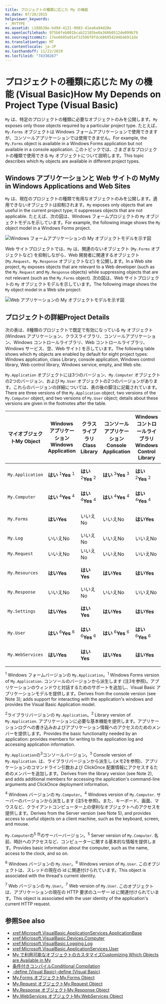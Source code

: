 ```yaml
---
title: プロジェクトの種類に応じた My の機能
ms.date: 07/20/2015
helpviewer_keywords:
- _MYTYPE
ms.assetid: c188b38e-bd9d-4121-9983-41ea6a94d28e
ms.openlocfilehash: 975b8feb001bcab22185be0a360b0512de099b79
ms.sourcegitcommit: 17ee6605e01ef32506f8fdc686954244ba6911de
ms.translationtype: MT
ms.contentlocale: ja-JP
ms.lasthandoff: 11/22/2019
ms.locfileid: "74330267"
---
```

# <a name="how-my-depends-on-project-type-visual-basic"></a><span data-ttu-id="ea6d0-102">プロジェクトの種類に応じた My の機能 (Visual Basic)</span><span class="sxs-lookup"><span data-stu-id="ea6d0-102">How My Depends on Project Type (Visual Basic)</span></span>

<span data-ttu-id="ea6d0-103">`My` は、特定のプロジェクトの種類に必要なオブジェクトのみを公開します。</span><span class="sxs-lookup"><span data-stu-id="ea6d0-103">`My` exposes only those objects required by a particular project type.</span></span> <span data-ttu-id="ea6d0-104">たとえば、`My.Forms` オブジェクトは Windows フォームアプリケーションで使用できますが、コンソールアプリケーションでは使用できません。</span><span class="sxs-lookup"><span data-stu-id="ea6d0-104">For example, the `My.Forms` object is available in a Windows Forms application but not available in a console application.</span></span> <span data-ttu-id="ea6d0-105">このトピックでは、さまざまなプロジェクトの種類で使用できる `My` オブジェクトについて説明します。</span><span class="sxs-lookup"><span data-stu-id="ea6d0-105">This topic describes which `My` objects are available in different project types.</span></span>  
  
## <a name="my-in-windows-applications-and-web-sites"></a><span data-ttu-id="ea6d0-106">Windows アプリケーションと Web サイトの My</span><span class="sxs-lookup"><span data-stu-id="ea6d0-106">My in Windows Applications and Web Sites</span></span>  

 <span data-ttu-id="ea6d0-107">`My` は、現在のプロジェクトの種類で有用なオブジェクトのみを公開します。適用できないオブジェクトは抑制されます。</span><span class="sxs-lookup"><span data-stu-id="ea6d0-107">`My` exposes only objects that are useful in the current project type; it suppresses objects that are not applicable.</span></span> <span data-ttu-id="ea6d0-108">たとえば、次の図は、Windows フォームプロジェクトの `My` オブジェクトモデルを示しています。</span><span class="sxs-lookup"><span data-stu-id="ea6d0-108">For example, the following image shows the `My` object model in a Windows Forms project.</span></span>  
  
 ![Windows フォームアプリケーションの My オブジェクトモデルを示す図](./media/how-my-depends-on-project-type/my-object-model-windows-forms.png)  
  
 <span data-ttu-id="ea6d0-110">Web サイトプロジェクトでは、`My` は、関連のないオブジェクト (`My.Forms` オブジェクトなど) を抑制しながら、Web 開発者に関連するオブジェクト (`My.Request`、`My.Response` オブジェクトなど) を公開します。</span><span class="sxs-lookup"><span data-stu-id="ea6d0-110">In a Web site project, `My` exposes objects that are relevant to a Web developer (such as the `My.Request` and `My.Response` objects) while suppressing objects that are not relevant (such as the `My.Forms` object).</span></span> <span data-ttu-id="ea6d0-111">次の図は、Web サイトプロジェクトの `My` オブジェクトモデルを示しています。</span><span class="sxs-lookup"><span data-stu-id="ea6d0-111">The following image shows the `My` object model in a Web site project:</span></span>  
  
 ![Web アプリケーションの My オブジェクトモデルを示す図](./media/how-my-depends-on-project-type/my-object-model-web.png)  
  
## <a name="project-details"></a><span data-ttu-id="ea6d0-113">プロジェクトの詳細</span><span class="sxs-lookup"><span data-stu-id="ea6d0-113">Project Details</span></span>  

 <span data-ttu-id="ea6d0-114">次の表は、8種類のプロジェクトで既定で有効になっている `My` オブジェクト (Windows アプリケーション、クラスライブラリ、コンソールアプリケーション、Windows コントロールライブラリ、Web コントロールライブラリ、Windows サービス、空、Web サイト) を示しています。</span><span class="sxs-lookup"><span data-stu-id="ea6d0-114">The following table shows which `My` objects are enabled by default for eight project types: Windows application, class Library, console application, Windows control library, Web control library, Windows service, empty, and Web site.</span></span>  
  
 <span data-ttu-id="ea6d0-115">`My.Application` オブジェクトには3つのバージョン、`My.Computer` オブジェクトの2つのバージョン、および `My.User` オブジェクトの2つのバージョンがあります。これらのバージョンの詳細については、表の後の脚注に記載されています。</span><span class="sxs-lookup"><span data-stu-id="ea6d0-115">There are three versions of the `My.Application` object, two versions of the `My.Computer` object, and two versions of `My.User` object; details about these versions are given in the footnotes after the table.</span></span>  
  
|<span data-ttu-id="ea6d0-116">マイオブジェクト</span><span class="sxs-lookup"><span data-stu-id="ea6d0-116">My Object</span></span>|<span data-ttu-id="ea6d0-117">Windows アプリケーション</span><span class="sxs-lookup"><span data-stu-id="ea6d0-117">Windows Application</span></span>|<span data-ttu-id="ea6d0-118">クラス ライブラリ</span><span class="sxs-lookup"><span data-stu-id="ea6d0-118">Class Library</span></span>|<span data-ttu-id="ea6d0-119">コンソール アプリケーション</span><span class="sxs-lookup"><span data-stu-id="ea6d0-119">Console Application</span></span>|<span data-ttu-id="ea6d0-120">Windows コントロールライブラリ</span><span class="sxs-lookup"><span data-stu-id="ea6d0-120">Windows Control Library</span></span>|<span data-ttu-id="ea6d0-121">Web コントロールライブラリ</span><span class="sxs-lookup"><span data-stu-id="ea6d0-121">Web Control Library</span></span>|<span data-ttu-id="ea6d0-122">Windows サービス</span><span class="sxs-lookup"><span data-stu-id="ea6d0-122">Windows Service</span></span>|<span data-ttu-id="ea6d0-123">空</span><span class="sxs-lookup"><span data-stu-id="ea6d0-123">Empty</span></span>|<span data-ttu-id="ea6d0-124">Web サイト</span><span class="sxs-lookup"><span data-stu-id="ea6d0-124">Web Site</span></span>|  
|---|---|---|---|---|---|---|---|---|  
|`My.Application`|<span data-ttu-id="ea6d0-125">**はい** <sup>1</sup></span><span class="sxs-lookup"><span data-stu-id="ea6d0-125">**Yes** <sup>1</sup></span></span>|<span data-ttu-id="ea6d0-126">**はい** <sup>2</sup></span><span class="sxs-lookup"><span data-stu-id="ea6d0-126">**Yes** <sup>2</sup></span></span>|<span data-ttu-id="ea6d0-127">**はい** <sup>3</sup></span><span class="sxs-lookup"><span data-stu-id="ea6d0-127">**Yes** <sup>3</sup></span></span>|<span data-ttu-id="ea6d0-128">**はい** <sup>2</sup></span><span class="sxs-lookup"><span data-stu-id="ea6d0-128">**Yes** <sup>2</sup></span></span>|<span data-ttu-id="ea6d0-129">いいえ</span><span class="sxs-lookup"><span data-stu-id="ea6d0-129">No</span></span>|<span data-ttu-id="ea6d0-130">**はい** <sup>3</sup></span><span class="sxs-lookup"><span data-stu-id="ea6d0-130">**Yes** <sup>3</sup></span></span>|<span data-ttu-id="ea6d0-131">いいえ</span><span class="sxs-lookup"><span data-stu-id="ea6d0-131">No</span></span>|<span data-ttu-id="ea6d0-132">いいえ</span><span class="sxs-lookup"><span data-stu-id="ea6d0-132">No</span></span>|  
|`My.Computer`|<span data-ttu-id="ea6d0-133">**はい** <sup>4</sup></span><span class="sxs-lookup"><span data-stu-id="ea6d0-133">**Yes** <sup>4</sup></span></span>|<span data-ttu-id="ea6d0-134">**はい** <sup>4</sup></span><span class="sxs-lookup"><span data-stu-id="ea6d0-134">**Yes** <sup>4</sup></span></span>|<span data-ttu-id="ea6d0-135">**はい** <sup>4</sup></span><span class="sxs-lookup"><span data-stu-id="ea6d0-135">**Yes** <sup>4</sup></span></span>|<span data-ttu-id="ea6d0-136">**はい** <sup>4</sup></span><span class="sxs-lookup"><span data-stu-id="ea6d0-136">**Yes** <sup>4</sup></span></span>|<span data-ttu-id="ea6d0-137">**可** <sup>5</sup></span><span class="sxs-lookup"><span data-stu-id="ea6d0-137">**Yes** <sup>5</sup></span></span>|<span data-ttu-id="ea6d0-138">**はい** <sup>4</sup></span><span class="sxs-lookup"><span data-stu-id="ea6d0-138">**Yes** <sup>4</sup></span></span>|<span data-ttu-id="ea6d0-139">いいえ</span><span class="sxs-lookup"><span data-stu-id="ea6d0-139">No</span></span>|<span data-ttu-id="ea6d0-140">**可** <sup>5</sup></span><span class="sxs-lookup"><span data-stu-id="ea6d0-140">**Yes** <sup>5</sup></span></span>|  
|`My.Forms`|<span data-ttu-id="ea6d0-141">**はい**</span><span class="sxs-lookup"><span data-stu-id="ea6d0-141">**Yes**</span></span>|<span data-ttu-id="ea6d0-142">いいえ</span><span class="sxs-lookup"><span data-stu-id="ea6d0-142">No</span></span>|<span data-ttu-id="ea6d0-143">いいえ</span><span class="sxs-lookup"><span data-stu-id="ea6d0-143">No</span></span>|<span data-ttu-id="ea6d0-144">**はい**</span><span class="sxs-lookup"><span data-stu-id="ea6d0-144">**Yes**</span></span>|<span data-ttu-id="ea6d0-145">いいえ</span><span class="sxs-lookup"><span data-stu-id="ea6d0-145">No</span></span>|<span data-ttu-id="ea6d0-146">いいえ</span><span class="sxs-lookup"><span data-stu-id="ea6d0-146">No</span></span>|<span data-ttu-id="ea6d0-147">いいえ</span><span class="sxs-lookup"><span data-stu-id="ea6d0-147">No</span></span>|<span data-ttu-id="ea6d0-148">いいえ</span><span class="sxs-lookup"><span data-stu-id="ea6d0-148">No</span></span>|  
|`My.Log`|<span data-ttu-id="ea6d0-149">いいえ</span><span class="sxs-lookup"><span data-stu-id="ea6d0-149">No</span></span>|<span data-ttu-id="ea6d0-150">いいえ</span><span class="sxs-lookup"><span data-stu-id="ea6d0-150">No</span></span>|<span data-ttu-id="ea6d0-151">いいえ</span><span class="sxs-lookup"><span data-stu-id="ea6d0-151">No</span></span>|<span data-ttu-id="ea6d0-152">いいえ</span><span class="sxs-lookup"><span data-stu-id="ea6d0-152">No</span></span>|<span data-ttu-id="ea6d0-153">いいえ</span><span class="sxs-lookup"><span data-stu-id="ea6d0-153">No</span></span>|<span data-ttu-id="ea6d0-154">いいえ</span><span class="sxs-lookup"><span data-stu-id="ea6d0-154">No</span></span>|<span data-ttu-id="ea6d0-155">いいえ</span><span class="sxs-lookup"><span data-stu-id="ea6d0-155">No</span></span>|<span data-ttu-id="ea6d0-156">**はい**</span><span class="sxs-lookup"><span data-stu-id="ea6d0-156">**Yes**</span></span>|  
|`My.Request`|<span data-ttu-id="ea6d0-157">いいえ</span><span class="sxs-lookup"><span data-stu-id="ea6d0-157">No</span></span>|<span data-ttu-id="ea6d0-158">いいえ</span><span class="sxs-lookup"><span data-stu-id="ea6d0-158">No</span></span>|<span data-ttu-id="ea6d0-159">いいえ</span><span class="sxs-lookup"><span data-stu-id="ea6d0-159">No</span></span>|<span data-ttu-id="ea6d0-160">いいえ</span><span class="sxs-lookup"><span data-stu-id="ea6d0-160">No</span></span>|<span data-ttu-id="ea6d0-161">いいえ</span><span class="sxs-lookup"><span data-stu-id="ea6d0-161">No</span></span>|<span data-ttu-id="ea6d0-162">いいえ</span><span class="sxs-lookup"><span data-stu-id="ea6d0-162">No</span></span>|<span data-ttu-id="ea6d0-163">いいえ</span><span class="sxs-lookup"><span data-stu-id="ea6d0-163">No</span></span>|<span data-ttu-id="ea6d0-164">**はい**</span><span class="sxs-lookup"><span data-stu-id="ea6d0-164">**Yes**</span></span>|  
|`My.Resources`|<span data-ttu-id="ea6d0-165">**はい**</span><span class="sxs-lookup"><span data-stu-id="ea6d0-165">**Yes**</span></span>|<span data-ttu-id="ea6d0-166">**はい**</span><span class="sxs-lookup"><span data-stu-id="ea6d0-166">**Yes**</span></span>|<span data-ttu-id="ea6d0-167">**はい**</span><span class="sxs-lookup"><span data-stu-id="ea6d0-167">**Yes**</span></span>|<span data-ttu-id="ea6d0-168">**はい**</span><span class="sxs-lookup"><span data-stu-id="ea6d0-168">**Yes**</span></span>|<span data-ttu-id="ea6d0-169">**はい**</span><span class="sxs-lookup"><span data-stu-id="ea6d0-169">**Yes**</span></span>|<span data-ttu-id="ea6d0-170">**はい**</span><span class="sxs-lookup"><span data-stu-id="ea6d0-170">**Yes**</span></span>|<span data-ttu-id="ea6d0-171">いいえ</span><span class="sxs-lookup"><span data-stu-id="ea6d0-171">No</span></span>|<span data-ttu-id="ea6d0-172">いいえ</span><span class="sxs-lookup"><span data-stu-id="ea6d0-172">No</span></span>|  
|`My.Response`|<span data-ttu-id="ea6d0-173">いいえ</span><span class="sxs-lookup"><span data-stu-id="ea6d0-173">No</span></span>|<span data-ttu-id="ea6d0-174">いいえ</span><span class="sxs-lookup"><span data-stu-id="ea6d0-174">No</span></span>|<span data-ttu-id="ea6d0-175">いいえ</span><span class="sxs-lookup"><span data-stu-id="ea6d0-175">No</span></span>|<span data-ttu-id="ea6d0-176">いいえ</span><span class="sxs-lookup"><span data-stu-id="ea6d0-176">No</span></span>|<span data-ttu-id="ea6d0-177">いいえ</span><span class="sxs-lookup"><span data-stu-id="ea6d0-177">No</span></span>|<span data-ttu-id="ea6d0-178">いいえ</span><span class="sxs-lookup"><span data-stu-id="ea6d0-178">No</span></span>|<span data-ttu-id="ea6d0-179">いいえ</span><span class="sxs-lookup"><span data-stu-id="ea6d0-179">No</span></span>|<span data-ttu-id="ea6d0-180">**はい**</span><span class="sxs-lookup"><span data-stu-id="ea6d0-180">**Yes**</span></span>|  
|`My.Settings`|<span data-ttu-id="ea6d0-181">**はい**</span><span class="sxs-lookup"><span data-stu-id="ea6d0-181">**Yes**</span></span>|<span data-ttu-id="ea6d0-182">**はい**</span><span class="sxs-lookup"><span data-stu-id="ea6d0-182">**Yes**</span></span>|<span data-ttu-id="ea6d0-183">**はい**</span><span class="sxs-lookup"><span data-stu-id="ea6d0-183">**Yes**</span></span>|<span data-ttu-id="ea6d0-184">**はい**</span><span class="sxs-lookup"><span data-stu-id="ea6d0-184">**Yes**</span></span>|<span data-ttu-id="ea6d0-185">**はい**</span><span class="sxs-lookup"><span data-stu-id="ea6d0-185">**Yes**</span></span>|<span data-ttu-id="ea6d0-186">**はい**</span><span class="sxs-lookup"><span data-stu-id="ea6d0-186">**Yes**</span></span>|<span data-ttu-id="ea6d0-187">いいえ</span><span class="sxs-lookup"><span data-stu-id="ea6d0-187">No</span></span>|<span data-ttu-id="ea6d0-188">いいえ</span><span class="sxs-lookup"><span data-stu-id="ea6d0-188">No</span></span>|  
|`My.User`|<span data-ttu-id="ea6d0-189">**はい** <sup>6</sup></span><span class="sxs-lookup"><span data-stu-id="ea6d0-189">**Yes** <sup>6</sup></span></span>|<span data-ttu-id="ea6d0-190">**はい** <sup>6</sup></span><span class="sxs-lookup"><span data-stu-id="ea6d0-190">**Yes** <sup>6</sup></span></span>|<span data-ttu-id="ea6d0-191">**はい** <sup>6</sup></span><span class="sxs-lookup"><span data-stu-id="ea6d0-191">**Yes** <sup>6</sup></span></span>|<span data-ttu-id="ea6d0-192">**はい** <sup>6</sup></span><span class="sxs-lookup"><span data-stu-id="ea6d0-192">**Yes** <sup>6</sup></span></span>|<span data-ttu-id="ea6d0-193">**○** <sup>7</sup></span><span class="sxs-lookup"><span data-stu-id="ea6d0-193">**Yes** <sup>7</sup></span></span>|<span data-ttu-id="ea6d0-194">**はい** <sup>6</sup></span><span class="sxs-lookup"><span data-stu-id="ea6d0-194">**Yes** <sup>6</sup></span></span>|<span data-ttu-id="ea6d0-195">いいえ</span><span class="sxs-lookup"><span data-stu-id="ea6d0-195">No</span></span>|<span data-ttu-id="ea6d0-196">**○** <sup>7</sup></span><span class="sxs-lookup"><span data-stu-id="ea6d0-196">**Yes** <sup>7</sup></span></span>|  
|`My.WebServices`|<span data-ttu-id="ea6d0-197">**はい**</span><span class="sxs-lookup"><span data-stu-id="ea6d0-197">**Yes**</span></span>|<span data-ttu-id="ea6d0-198">**はい**</span><span class="sxs-lookup"><span data-stu-id="ea6d0-198">**Yes**</span></span>|<span data-ttu-id="ea6d0-199">**はい**</span><span class="sxs-lookup"><span data-stu-id="ea6d0-199">**Yes**</span></span>|<span data-ttu-id="ea6d0-200">**はい**</span><span class="sxs-lookup"><span data-stu-id="ea6d0-200">**Yes**</span></span>|<span data-ttu-id="ea6d0-201">**はい**</span><span class="sxs-lookup"><span data-stu-id="ea6d0-201">**Yes**</span></span>|<span data-ttu-id="ea6d0-202">**はい**</span><span class="sxs-lookup"><span data-stu-id="ea6d0-202">**Yes**</span></span>|<span data-ttu-id="ea6d0-203">いいえ</span><span class="sxs-lookup"><span data-stu-id="ea6d0-203">No</span></span>|<span data-ttu-id="ea6d0-204">いいえ</span><span class="sxs-lookup"><span data-stu-id="ea6d0-204">No</span></span>|  
  
 <span data-ttu-id="ea6d0-205"><sup>1</sup> Windows フォームバージョンの `My.Application`。</span><span class="sxs-lookup"><span data-stu-id="ea6d0-205"><sup>1</sup> Windows Forms version of `My.Application`.</span></span> <span data-ttu-id="ea6d0-206">コンソールのバージョンから派生します (注3を参照)。アプリケーションのウィンドウと対話するためのサポートを追加し、Visual Basic アプリケーションモデルを提供します。</span><span class="sxs-lookup"><span data-stu-id="ea6d0-206">Derives from the console version (see Note 3); adds support for interacting with the application's windows and provides the Visual Basic Application model.</span></span>  
  
 <span data-ttu-id="ea6d0-207"><sup>2</sup>ライブラリバージョンの `My.Application`。</span><span class="sxs-lookup"><span data-stu-id="ea6d0-207"><sup>2</sup> Library version of `My.Application`.</span></span> <span data-ttu-id="ea6d0-208">アプリケーションに必要な基本機能を提供します。アプリケーションログへの書き込みおよびアプリケーション情報へのアクセスのためのメンバーを提供します。</span><span class="sxs-lookup"><span data-stu-id="ea6d0-208">Provides the basic functionality needed by an application: provides members for writing to the application log and accessing application information.</span></span>  
  
 <span data-ttu-id="ea6d0-209">`My.Application`の<sup>3</sup>コンソールバージョン。</span><span class="sxs-lookup"><span data-stu-id="ea6d0-209"><sup>3</sup> Console version of `My.Application`.</span></span> <span data-ttu-id="ea6d0-210">は、ライブラリバージョンから派生し (メモ2を参照)、アプリケーションのコマンドライン引数および ClickOnce 配置情報にアクセスするためのメンバーを追加します。</span><span class="sxs-lookup"><span data-stu-id="ea6d0-210">Derives from the library version (see Note 2), and adds additional members for accessing the application's command-line arguments and ClickOnce deployment information.</span></span>  
  
 <span data-ttu-id="ea6d0-211"><sup>4</sup> Windows バージョンの `My.Computer`。</span><span class="sxs-lookup"><span data-stu-id="ea6d0-211"><sup>4</sup> Windows version of `My.Computer`.</span></span> <span data-ttu-id="ea6d0-212">サーバーのバージョンから派生します (注5を参照)。また、キーボード、画面、マウスなど、クライアントコンピューター上の便利なオブジェクトへのアクセスを提供します。</span><span class="sxs-lookup"><span data-stu-id="ea6d0-212">Derives from the Server version (see Note 5), and provides access to useful objects on a client machine, such as the keyboard, screen, and mouse.</span></span>  
  
 <span data-ttu-id="ea6d0-213">`My.Computer`の<sup>5 台</sup>のサーバーバージョン。</span><span class="sxs-lookup"><span data-stu-id="ea6d0-213"><sup>5</sup> Server version of `My.Computer`.</span></span> <span data-ttu-id="ea6d0-214">名前、時計へのアクセスなど、コンピューターに関する基本的な情報を提供します。</span><span class="sxs-lookup"><span data-stu-id="ea6d0-214">Provides basic information about the computer, such as the name, access to the clock, and so on.</span></span>  
  
 <span data-ttu-id="ea6d0-215"><sup>6</sup> Windows バージョンの `My.User`。</span><span class="sxs-lookup"><span data-stu-id="ea6d0-215"><sup>6</sup> Windows version of `My.User`.</span></span> <span data-ttu-id="ea6d0-216">このオブジェクトは、スレッドの現在の id に関連付けられています。</span><span class="sxs-lookup"><span data-stu-id="ea6d0-216">This object is associated with the thread's current identity.</span></span>  
  
 <span data-ttu-id="ea6d0-217"><sup>7</sup> Web バージョンの `My.User`。</span><span class="sxs-lookup"><span data-stu-id="ea6d0-217"><sup>7</sup> Web version of `My.User`.</span></span> <span data-ttu-id="ea6d0-218">このオブジェクトは、アプリケーションの現在の HTTP 要求のユーザー id に関連付けられています。</span><span class="sxs-lookup"><span data-stu-id="ea6d0-218">This object is associated with the user identity of the application's current HTTP request.</span></span>  
  
## <a name="see-also"></a><span data-ttu-id="ea6d0-219">参照</span><span class="sxs-lookup"><span data-stu-id="ea6d0-219">See also</span></span>

- <xref:Microsoft.VisualBasic.ApplicationServices.ApplicationBase>
- <xref:Microsoft.VisualBasic.Devices.Computer>
- <xref:Microsoft.VisualBasic.Logging.Log>
- <xref:Microsoft.VisualBasic.ApplicationServices.User>
- [<span data-ttu-id="ea6d0-220">My で利用可能なオブジェクトのカスタマイズ</span><span class="sxs-lookup"><span data-stu-id="ea6d0-220">Customizing Which Objects are Available in My</span></span>](../../../visual-basic/developing-apps/customizing-extending-my/customizing-which-objects-are-available-in-my.md)
- [<span data-ttu-id="ea6d0-221">条件付きコンパイル</span><span class="sxs-lookup"><span data-stu-id="ea6d0-221">Conditional Compilation</span></span>](../../../visual-basic/programming-guide/program-structure/conditional-compilation.md)
- [<span data-ttu-id="ea6d0-222">-define (Visual Basic)</span><span class="sxs-lookup"><span data-stu-id="ea6d0-222">-define (Visual Basic)</span></span>](../../../visual-basic/reference/command-line-compiler/define.md)
- [<span data-ttu-id="ea6d0-223">My.Forms オブジェクト</span><span class="sxs-lookup"><span data-stu-id="ea6d0-223">My.Forms Object</span></span>](../../../visual-basic/language-reference/objects/my-forms-object.md)
- [<span data-ttu-id="ea6d0-224">My.Request オブジェクト</span><span class="sxs-lookup"><span data-stu-id="ea6d0-224">My.Request Object</span></span>](../../../visual-basic/language-reference/objects/my-request-object.md)
- [<span data-ttu-id="ea6d0-225">My.Response オブジェクト</span><span class="sxs-lookup"><span data-stu-id="ea6d0-225">My.Response Object</span></span>](../../../visual-basic/language-reference/objects/my-response-object.md)
- [<span data-ttu-id="ea6d0-226">My.WebServices オブジェクト</span><span class="sxs-lookup"><span data-stu-id="ea6d0-226">My.WebServices Object</span></span>](../../../visual-basic/language-reference/objects/my-webservices-object.md)
